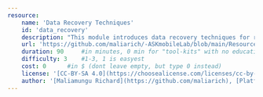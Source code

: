 ```yaml
---
resource:
    name: 'Data Recovery Techniques'
    id: 'data_recovery'
    description: "This module introduces data recovery techniques for retrieving lost or corrupted data. It covers common causes, essential tools, best practices, and hands-on exercises, with a focus on practical application and ethical considerations."
    url: 'https://github.com/maliarich/-ASKmobileLab/blob/main/Resource-file/Data-Recovery.md#data-recovery-techniques'
    duration: 90     #in minutes, 0 min for "tool-kits" with no educational timeframe
    difficulty: 3    #1-3, 1 is easyest
    cost: 0      #in $ (dont leave empty, but type 0 instead)
    license: '[CC-BY-SA 4.0](https://choosealicense.com/licenses/cc-by-sa-4.0/)' #e.g. CC BY-SA 4.0, can have [link](URL)
    author: '[Maliamungu Richard](https://github.com/maliarich), [Platform Africa](https://asknet.community/hubs/platform-africa/), [Community Creativity 4 Development](https://cc4d.tech/)'
---
```

